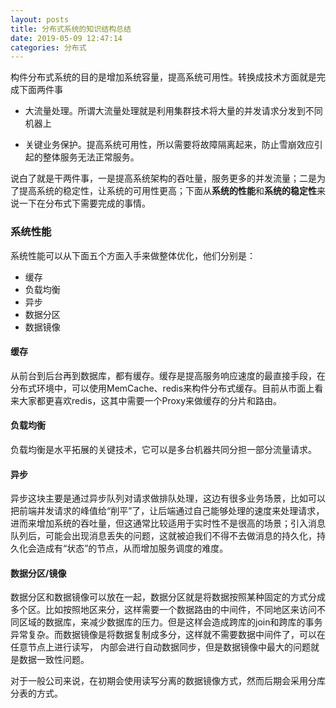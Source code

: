 ```yaml
---
layout: posts
title: 分布式系统的知识结构总结
date: 2019-05-09 12:47:14
categories: 分布式
---
```


构件分布式系统的目的是增加系统容量，提高系统可用性。转换成技术方面就是完成下面两件事

* 大流量处理。所谓大流量处理就是利用集群技术将大量的并发请求分发到不同机器上

* 关键业务保护。提高系统可用性，所以需要将故障隔离起来，防止雪崩效应引起的整体服务无法正常服务。

说白了就是干两件事，一是提高系统架构的吞吐量，服务更多的并发流量；二是为了提高系统的稳定性，让系统的可用性更高；下面从**系统的性能**和**系统的稳定性**来说一下在分布式下需要完成的事情。

### 系统性能

系统性能可以从下面五个方面入手来做整体优化，他们分别是：

* 缓存
* 负载均衡
* 异步
* 数据分区
* 数据镜像

#### 缓存

从前台到后台再到数据库，都有缓存。缓存是提高服务响应速度的最直接手段，在分布式环境中，可以使用MemCache、redis来构件分布式缓存。目前从市面上看来大家都更喜欢redis，这其中需要一个Proxy来做缓存的分片和路由。

#### 负载均衡

负载均衡是水平拓展的关键技术，它可以是多台机器共同分担一部分流量请求。

#### 异步

异步这块主要是通过异步队列对请求做排队处理，这边有很多业务场景，比如可以把前端并发请求的峰值给“削平”了，让后端通过自己能够处理的速度来处理请求，进而来增加系统的吞吐量，但这通常比较适用于实时性不是很高的场景；引入消息队列后，可能会出现消息丢失的问题，这就被迫我们不得不去做消息的持久化，持久化会造成有“状态”的节点，从而增加服务调度的难度。

#### 数据分区/镜像

数据分区和数据镜像可以放在一起，数据分区就是将数据按照某种固定的方式分成多个区。比如按照地区来分，这样需要一个数据路由的中间件，不同地区来访问不同区域的数据库，来减少数据库的压力。但是这样会造成跨库的join和跨库的事务异常复杂。而数据镜像是将数据复制成多分，这样就不需要数据中间件了，可以在任意节点上进行读写， 内部会进行自动数据同步，但是数据镜像中最大的问题就是数据一致性问题。

对于一般公司来说，在初期会使用读写分离的数据镜像方式，然而后期会采用分库分表的方式。